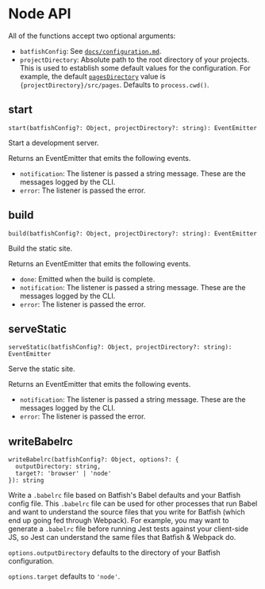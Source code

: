 # Node API

All of the functions accept two optional arguments:

- `batfishConfig`: See [`docs/configuration.md`](./configuration.md).
- `projectDirectory`: Absolute path to the root directory of your projects.
  This is used to establish some default values for the configuration.
  For example, the default [`pagesDirectory`] value is `{projectDirectory}/src/pages`.
  Defaults to `process.cwd()`.

## start

```
start(batfishConfig?: Object, projectDirectory?: string): EventEmitter
```

Start a development server.

Returns an EventEmitter that emits the following events.

- `notification`: The listener is passed a string message.
  These are the messages logged by the CLI.
- `error`: The listener is passed the error.

## build

```
build(batfishConfig?: Object, projectDirectory?: string): EventEmitter
```

Build the static site.

Returns an EventEmitter that emits the following events.

- `done`: Emitted when the build is complete.
- `notification`: The listener is passed a string message.
  These are the messages logged by the CLI.
- `error`: The listener is passed the error.

## serveStatic

```
serveStatic(batfishConfig?: Object, projectDirectory?: string): EventEmitter
```

Serve the static site.

Returns an EventEmitter that emits the following events.

- `notification`: The listener is passed a string message.
  These are the messages logged by the CLI.
- `error`: The listener is passed the error.

## writeBabelrc

```
writeBabelrc(batfishConfig?: Object, options?: {
  outputDirectory: string,
  target?: 'browser' | 'node'
}): string
```

Write a `.babelrc` file based on Batfish's Babel defaults and your Batfish config file.
This `.babelrc` file can be used for other processes that run Babel and want to understand the source files that you write for Batfish (which end up going fed through Webpack).
For example, you may want to generate a `.babelrc` file before running Jest tests against your client-side JS, so Jest can understand the same files that Batfish & Webpack do.

`options.outputDirectory` defaults to the directory of your Batfish configuration.

`options.target` defaults to `'node'`.

[`pagesdirectory`]: ./configuration.md#pagesdirectory

